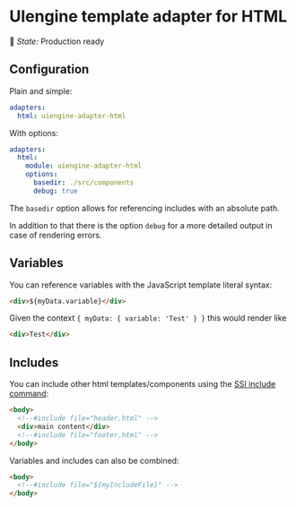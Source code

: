 # UIengine template adapter for HTML

🚦 *State:* Production ready

## Configuration

Plain and simple:

```yaml
adapters:
  html: uiengine-adapter-html
```

With options:

```yaml
adapters:
  html:
    module: uiengine-adapter-html
    options:
      basedir: ./src/components
      debug: true
```

The `basedir` option allows for referencing includes with an absolute path.

In addition to that there is the option `debug` for a more detailed output in case of rendering errors.

## Variables

You can reference variables with the JavaScript template literal syntax:

```html
<div>${myData.variable}</div>
```

Given the context `{ myData: { variable: 'Test' } }` this would render like

```html
<div>Test</div>
```

## Includes

You can include other html templates/components using the [SSI include command](https://www.w3.org/Jigsaw/Doc/User/SSI.html#include):

```html
<body>
  <!--#include file="header.html" -->
  <div>main content</div>
  <!--#include file="footer.html" -->
</body>
```

Variables and includes can also be combined:

```html
<body>
  <!--#include file="${myIncludeFile}" -->
</body>
```
